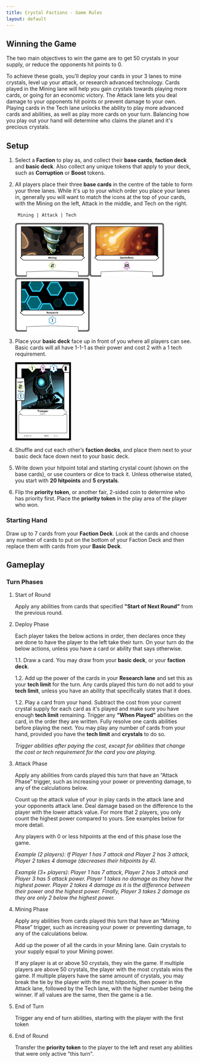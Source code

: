 ```yaml
---
title: Crystal Factions - Game Rules
layout: default
---
```


## Winning the Game

The two main objectives to win the game are to get 50 crystals in your supply, or reduce the opponents hit points to 0.

To achieve these goals, you’ll deploy your cards in your 3 lanes to mine crystals, level up your attack, or research advanced technology. Cards played in the Mining lane will help you gain crystals towards playing more cards, or going for an economic victory. The Attack lane lets you deal damage to your opponents hit points or prevent damage to your own. Playing cards in the Tech lane unlocks the ability to play more advanced cards and abilities, as well as play more cards on your turn. Balancing how you play out your hand will determine who claims the planet and it's precious crystals.

## Setup

1. Select a **Faction** to play as, and collect their **base cards**, **faction deck** and **basic deck**. Also collect any unique tokens that apply to your deck, such as **Corruption** or **Boost** tokens.

1. All players place their three **base cards** in the centre of the table to form your three lanes. While it's up to your which order you place your lanes in, generally you will want to match the icons at the top of your cards, with the Mining on the left, Attack in the middle, and Tech on the right.

        Mining | Attack | Tech

    <img src="./assets/images/base_mining.png" alt="" style="width:200px;height:auto;"><img src="./assets/images/base_attack.png" alt="" style="width:200px;height:auto;"><img src="./assets/images/base_tech.png" alt="" style="width:200px;height:auto;">

1. Place your **basic deck** face up in front of you where all players can see. Basic cards will all have 1-1-1 as their power and cost 2 with a 1 tech requirement.

    <img src="./assets/images/cybernet_basic.png" alt="" style="width:150px;height:auto;">

1. Shuffle and cut each other’s **faction decks**, and place them next to your basic deck face down next to your basic deck.

1. Write down your hitpoint total and starting crystal count (shown on the base cards), or use counters or dice to track it. Unless otherwise stated, you start with **20 hitpoints** and **5 crystals**.

1. Flip the **priority token**, or another fair, 2-sided coin to determine who has priority first. Place the **priority token** in the play area of the player who won.

### Starting Hand

Draw up to 7 cards from your **Faction Deck**. Look at the cards and choose any number of cards to put on the bottom of your Faction Deck and then replace them with cards from your **Basic Deck**.

## Gameplay

### Turn Phases

1. Start of Round

    Apply any abilities from cards that specified **"Start of Next Round"** from the previous round.

1. Deploy Phase

    Each player takes the below actions in order, then declares once they are done to have the player to the left take their turn. On your turn do the below actions, unless you have a card or ability that says otherwise.

    1.1.  Draw a card. You may draw from your **basic deck**, or your **faction deck**.

    1.2. Add up the power of the cards in your **Research lane** and set this as your **tech limit** for the turn. Any cards played this turn do not add to your **tech limit**, unless you have an ability that specifically states that it does.

    1.2.  Play a card from your hand. Subtract the cost from your current crystal supply for each card as it's played and make sure you have enough **tech limit** remaining. Trigger any **“When Played”** abilities on the card, in the order they are written. Fully resolve one cards abilities before playing the next. You may play any number of cards from your hand, provided you have the **tech limit** and **crystals** to do so.

    _Trigger abilities after paying the cost, except for abilities that change the cost or tech requirement for the card you are playing._

1. Attack Phase

    Apply any abilities from cards played this turn that have an “Attack Phase” trigger, such as increasing your power or preventing damage, to any of the calculations below.

    Count up the attack value of your in play cards in the attack lane and your opponents attack lane. Deal damage based on the difference to the player with the lower attack value. For more that 2 players, you only count the highest power compared to yours. See examples below for more detail.

    Any players with 0 or less hitpoints at the end of this phase lose the game.

    _Example (2 players): If Player 1 has 7 attack and Player 2 has 3 attack, Player 2 takes 4 damage (decreases their hitpoints by 4)._

    _Example (3+ players): Player 1 has 7 attack, Player 2 has 3 attack and Player 3 has 5 attack power. Player 1 takes no damage as they have the highest power. Player 2 takes 4 damage as it is the difference between their power and the highest power. Finally, Player 3 takes 2 damage as they are only 2 below the highest power._

1. Mining Phase

    Apply any abilities from cards played this turn that have an “Mining Phase” trigger, such as increasing your power or preventing damage, to any of the calculations below.

    Add up the power of all the cards in your Mining lane. Gain crystals to your supply equal to your Mining power.

    If any player is at or above 50 crystals, they win the game. If multiple players are above 50 crystals, the player with the most crystals wins the game. If multiple players have the same amount of crystals, you may break the tie by the player with the most hitpoints, then power in the Attack lane, followed by the Tech lane, with the higher number being the winner. If all values are the same, then the game is a tie.

1. End of Turn

    Trigger any end of turn abilities, starting with the player with the first token

1. End of Round

    Transfer the **priority token** to the player to the left and reset any abilities that were only active "this turn".
